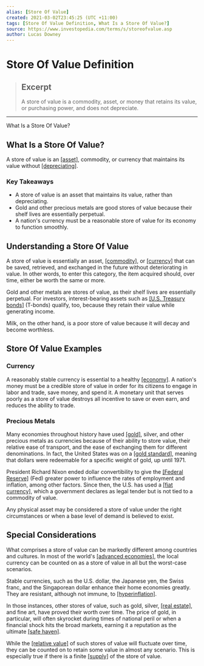 ```yaml
---
alias: [Store Of Value]
created: 2021-03-02T23:45:25 (UTC +11:00)
tags: [Store Of Value Definition, What Is a Store Of Value?]
source: https://www.investopedia.com/terms/s/storeofvalue.asp
author: Lucas Downey
---
```


# Store Of Value Definition

> ## Excerpt
> A store of value is a commodity, asset, or money that retains its value, or purchasing power, and does not depreciate.

---

What Is a Store Of Value?
## What Is a Store Of Value?

A store of value is an [[asset]](https://www.investopedia.com/terms/a/asset.asp), commodity, or currency that maintains its value without [[depreciating]](https://www.investopedia.com/terms/d/depreciation.asp). 

### Key Takeaways

-   A store of value is an asset that maintains its value, rather than depreciating. 
-   Gold and other precious metals are good stores of value because their shelf lives are essentially perpetual.
-   A nation's currency must be a reasonable store of value for its economy to function smoothly.

## Understanding a Store Of Value

A store of value is essentially an asset, [[commodity]](https://www.investopedia.com/terms/c/commodity.asp), or [[currency]](https://www.investopedia.com/terms/c/currency.asp) that can be saved, retrieved, and exchanged in the future without deteriorating in value. In other words, to enter this category, the item acquired should, over time, either be worth the same or more. 

Gold and other metals are stores of value, as their shelf lives are essentially perpetual. For investors, interest-bearing assets such as [[U.S. Treasury bonds]](https://www.investopedia.com/terms/t/treasurybond.asp) (T-bonds) qualify, too, because they retain their value while generating income.

Milk, on the other hand, is a poor store of value because it will decay and become worthless.

## Store Of Value Examples

### Currency

A reasonably stable currency is essential to a healthy [[economy]](https://www.investopedia.com/terms/e/economy.asp). A nation's money must be a credible store of value in order for its citizens to engage in labor and trade, save money, and spend it. A monetary unit that serves poorly as a store of value destroys all incentive to save or even earn, and reduces the ability to trade.

### Precious Metals

Many economies throughout history have used [[gold]](https://www.investopedia.com/articles/investing/071114/why-gold-has-always-had-value.asp), silver, and other precious metals as currencies because of their ability to store value, their relative ease of transport, and the ease of exchanging them for different denominations. In fact, the United States was on a [[gold standard]](https://www.investopedia.com/ask/answers/09/gold-standard.asp), meaning that dollars were redeemable for a specific weight of gold, up until 1971.

President Richard Nixon ended dollar convertibility to give the [[Federal Reserve]](https://www.investopedia.com/terms/f/federalreservebank.asp) (Fed) greater power to influence the rates of employment and inflation, among other factors. Since then, the U.S. has used a [[fiat currency]](https://www.investopedia.com/terms/f/fiatmoney.asp), which a government declares as legal tender but is not tied to a commodity of value.

Any physical asset may be considered a store of value under the right circumstances or when a base level of demand is believed to exist.

## Special Considerations

What comprises a store of value can be markedly different among countries and cultures. In most of the world's [[advanced economies]](https://www.investopedia.com/terms/a/advanced-economies.asp), the local currency can be counted on as a store of value in all but the worst-case scenarios.

Stable currencies, such as the U.S. dollar, the Japanese yen, the Swiss franc, and the Singaporean dollar enhance their home economies greatly. They are resistant, although not immune, to [[hyperinflation]](https://www.investopedia.com/terms/h/hyperinflation.asp).

In those instances, other stores of value, such as gold, silver, [[real estate]](https://www.investopedia.com/terms/r/realestate.asp), and fine art, have proved their worth over time. The price of gold, in particular, will often skyrocket during times of national peril or when a financial shock hits the broad markets, earning it a reputation as the ultimate [[safe haven]](https://www.investopedia.com/terms/s/safe-haven.asp).

While the [[relative value]](https://www.investopedia.com/terms/r/relative-value.asp) of such stores of value will fluctuate over time, they can be counted on to retain some value in almost any scenario. This is especially true if there is a finite [[supply]](https://www.investopedia.com/terms/s/supply.asp) of the store of value.
